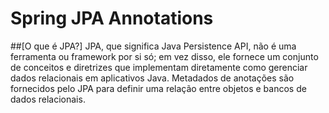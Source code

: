 # **Spring JPA Annotations** 

##[O que é JPA?]
JPA, que significa Java Persistence API, não é uma ferramenta ou framework por si só; 
em vez disso, ele fornece um conjunto de conceitos e diretrizes que implementam diretamente 
como gerenciar dados relacionais em aplicativos Java. Metadados de anotações são fornecidos 
pelo JPA para definir uma relação entre objetos e bancos de dados relacionais.

